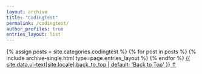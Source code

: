 ```yaml
---
layout: archive
title: "CodingTest"
permalink: /codingtest/
author_profiles: true
entries_layout: list
---
```

<!-- 
<div>
  <div>※ Coding Test 주의사항<div>
  <ul>
    <li>시간 복잡도, 메모리 등 조건들을 가장 먼저 파악하자.(제한시간이 짧다면 문제의 유형과 관련한 함수를 먼저 떠올려라.)</li>
    <li><code>sys.stdin.readline</code>을 사용할 때에는 공백을 주의하라. (<code>strip()</code> 사용하기)</li>
    <li>출력 형식(list인지 string인지)을 잘 지키자.</li>
  </ul>
</div> -->


{% assign posts = site.categories.codingtest %}
{% for post in posts %} 
  {% include archive-single.html type=page.entries_layout %} 
{% endfor %}
<a href="#page-title" class="back-to-top">{{ site.data.ui-text[site.locale].back_to_top | default: 'Back to Top' }} &uarr;</a>